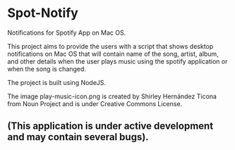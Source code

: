 # Spot-Notify
Notifications for Spotify App on Mac OS.

This project aims to provide the users with a script that shows desktop notifications on Mac OS that will contain name of the song, artist, album, and other details when the user plays music using the spotify application or when the song is changed.

The project is built using NodeJS.

The image play-music-icon.png is created by Shirley Hernández Ticona from Noun Project and is under Creative Commons License.

## (This application is under active development and may contain several bugs).
